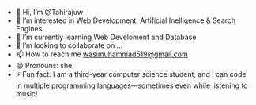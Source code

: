 - 👋 Hi, I’m @Tahirajuw
- 👀 I’m interested in Web Development, Artificial Inelligence & Search Engines
- 🌱 I’m currently learning Web Develoment and Database
- 💞️ I’m looking to collaborate on ...
- 📫 How to reach me wasimuhammad519@gmail.com
- 😄 Pronouns: she
- ⚡ Fun fact: I am a third-year computer science student, and I can code in multiple programming languages—sometimes even while listening to music!

<!---
Tahirajuw/Tahirajuw is a ✨ special ✨ repository because its `README.md` (this file) appears on your GitHub profile.
You can click the Preview link to take a look at your changes.
--->
